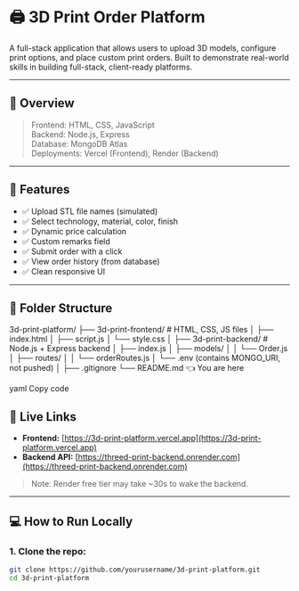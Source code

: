 # 🖨️ 3D Print Order Platform

A full-stack application that allows users to upload 3D models, configure print options, and place custom print orders. Built to demonstrate real-world skills in building full-stack, client-ready platforms.

---

## 🧠 Overview

> Frontend: HTML, CSS, JavaScript  
> Backend: Node.js, Express  
> Database: MongoDB Atlas  
> Deployments: Vercel (Frontend), Render (Backend)

---

## 🔧 Features

- ✅ Upload STL file names (simulated)
- ✅ Select technology, material, color, finish
- ✅ Dynamic price calculation
- ✅ Custom remarks field
- ✅ Submit order with a click
- ✅ View order history (from database)
- ✅ Clean responsive UI

---

## 📂 Folder Structure

3d-print-platform/
├── 3d-print-frontend/ # HTML, CSS, JS files
│ ├── index.html
│ ├── script.js
│ └── style.css
│
├── 3d-print-backend/ # Node.js + Express backend
│ ├── index.js
│ ├── models/
│ │ └── Order.js
│ ├── routes/
│ │ └── orderRoutes.js
│ └── .env (contains MONGO_URI, not pushed)
│
├── .gitignore
└── README.md 👈 You are here

yaml
Copy code

## 🔗 Live Links

- **Frontend:** [https://3d-print-platform.vercel.app](https://3d-print-platform.vercel.app)  
- **Backend API:** [https://threed-print-backend.onrender.com](https://threed-print-backend.onrender.com)

> Note: Render free tier may take ~30s to wake the backend.

---

## 💻 How to Run Locally

### 1. Clone the repo:
```bash
git clone https://github.com/yourusername/3d-print-platform.git
cd 3d-print-platform
